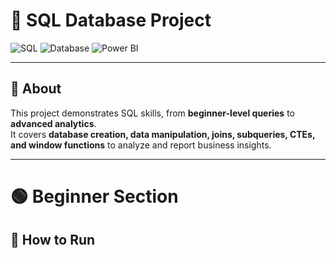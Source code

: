 # 📘 SQL Database Project

![SQL](https://img.shields.io/badge/Language-SQL-blue)
![Database](https://img.shields.io/badge/Database-MySQL%2FPostgres%2FSQLServer-green)
![Power BI](https://img.shields.io/badge/Visualization-Power%20BI%2FTableau-yellow)

---

## 📌 About
This project demonstrates SQL skills, from **beginner-level queries** to **advanced analytics**.  
It covers **database creation, data manipulation, joins, subqueries, CTEs, and window functions** to analyze and report business insights.

---

# 🟢 Beginner Section

## 🚀 How to Run

